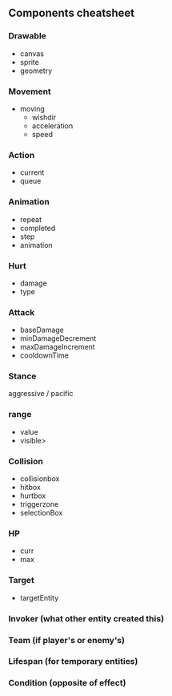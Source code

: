 ## Components cheatsheet

### Drawable
- canvas
- sprite
- geometry

### Movement
- moving
   - wishdir
   - acceleration
   - speed

### Action
- current
- queue

### Animation
- repeat
- completed
- step
- animation

### Hurt
- damage
- type

### Attack
- baseDamage
- minDamageDecrement
- maxDamageIncrement
- cooldownTime

### Stance
aggressive / pacific

### range
- value
- visible>

### Collision
- collisionbox
- hitbox
- hurtbox
- triggerzone
- selectionBox

### HP
- curr
- max

### Target
- targetEntity

### Invoker (what other entity created this)

### Team (if player's or enemy's)

### Lifespan (for temporary entities)
### Condition (opposite of effect)